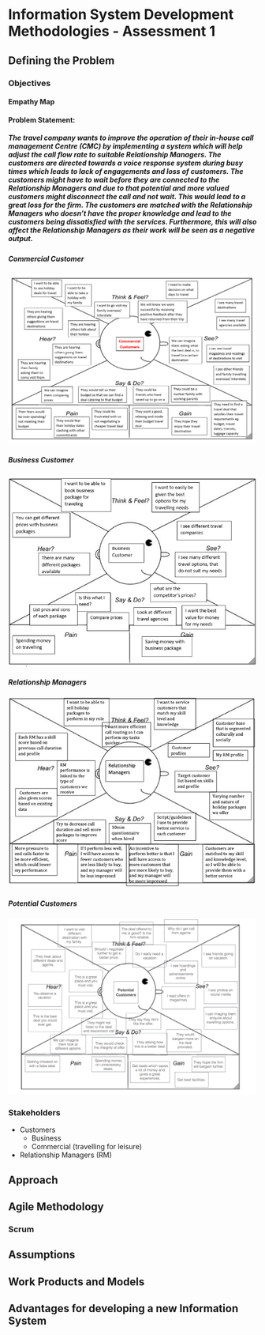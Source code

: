 # Information System Development Methodologies - Assessment 1

## Defining the Problem
### Objectives

#### Empathy Map
#### Problem Statement:
##### The travel company wants to improve the operation of their in-house call management Centre (CMC) by implementing a system which will help adjust the call flow rate to suitable Relationship Managers. The customers are directed towards a voice response system during busy times which leads to lack of engagements and loss of customers. The customers might have to wait before they are connected to the Relationship Managers and due to that potential and more valued customers might disconnect the call and not wait. This would lead to a great loss for the firm. The customers are matched with the Relationship Managers who doesn’t have the proper knowledge and lead to the customers being dissatisfied with the services. Furthermore, this will also affect the Relationship Managers as their work will be seen as a negative output. 


##### Commercial Customer 

![alt text](https://github.com/RhysandLy/ISDM---Group-4/blob/thivya-98-patch-1/Images/Empathy%20Map%20photo.PNG "Commercial Customer Empathy Map")

##### Business Customer

![alt text](https://github.com/RhysandLy/ISDM---Group-4/blob/Rhys/Images/Empathy%20Map%20Business%20Customers%20-%20rhys.PNG "Business Customer Empathy Map")

##### Relationship Managers
![alt text](https://github.com/RhysandLy/ISDM---Group-4/blob/Daisy/Images/Empathy%20Map%20(Relationship%20Managers).png "Relationship Manager Empathy Map")

##### Potential Customers
![alt text](https://github.com/Bilal13396989/ISDM---Group-4/blob/master/Empath%20Map%20Potential%20Customer%20ISDM.png "Potential Customer Empathy Map")




### Stakeholders
* Customers
    * Business
    * Commercial (travelling for leisure)
* Relationship Managers (RM)    

## Approach

## Agile Methodology
### Scrum

## Assumptions

## Work Products and Models

## Advantages for developing a new Information System
